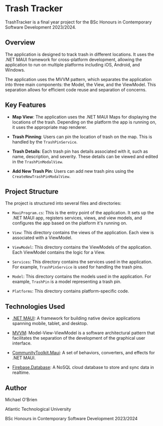 

# Trash Tracker

TrashTracker is a final year project for the BSc Honours in Contemporary Software Development 2023/2024.

## Overview

The application is designed to track trash in different locations. It uses the .NET MAUI framework for cross-platform development, allowing the application to run on multiple platforms including iOS, Android, and Windows. 

The application uses the MVVM pattern, which separates the application into three main components: the Model, the View, and the ViewModel. This separation allows for efficient code reuse and separation of concerns.

## Key Features

- **Map View**: The application uses the .NET MAUI Maps for displaying the locations of the trash. Depending on the platform the app is running on, it uses the appropriate map renderer.

- **Trash Pinning**: Users can pin the location of trash on the map. This is handled by the `TrashPinService`.

- **Trash Details**: Each trash pin has details associated with it, such as name, description, and severity. These details can be viewed and edited in the `TrashPinModalView`.

- **Add New Trash Pin**: Users can add new trash pins using the `CreateNewTrashPinModalView`.

## Project Structure

The project is structured into several files and directories:

- `MauiProgram.cs`: This is the entry point of the application. It sets up the .NET MAUI app, registers services, views, and view models, and configures the app based on the platform it's running on.

- `View`: This directory contains the views of the application. Each view is associated with a ViewModel.

- `ViewModel`: This directory contains the ViewModels of the application. Each ViewModel contains the logic for a View.

- `Services`: This directory contains the services used in the application. For example, `TrashPinService` is used for handling the trash pins.

- `Model`: This directory contains the models used in the application. For example, `TrashPin` is a model representing a trash pin.

- `Platforms`: This directory contains platform-specific code.

## Technologies Used

- [.NET MAUI](https://dotnet.microsoft.com/apps/maui): A framework for building native device applications spanning mobile, tablet, and desktop.

- [MVVM](https://learn.microsoft.com/en-us/dotnet/architecture/maui/mvvm): Model-View-ViewModel is a software architectural pattern that facilitates the separation of the development of the graphical user interface.

- [CommunityToolkit.Maui](https://github.com/CommunityToolkit/Maui): A set of behaviors, converters, and effects for .NET MAUI.

- [Firebase.Database](https://firebase.google.com/docs/database): A NoSQL cloud database to store and sync data in realtime.


## Author

Michael O'Brien

Atlantic Technological University

BSc Honours in Contemporary Software Development 2023/2024
